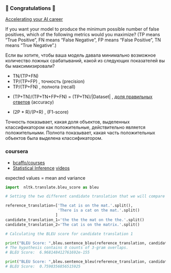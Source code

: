 ### 🎉 Congratulations 🎉

[Accelerating your AI career](https://m.youtube.com/watch?v=D1W0kS40otM)

If you want your model to produce the minimum possible number of false positives, which of the following metrics would you maximize?
(TP means “True Positive”, FN means “False Negative”, FP means “False Positive”, TN means “True Negative”.)

Если вы хотите, чтобы ваша модель давала минимально возможное количество ложных срабатываний, какой из следующих показателей вы бы максимизировали?

- TN/(TP+FN)
- TP/(TP+FP) , точность (precision)
- TP/(TP+FN) , полнота (recall)

+ (TP+TN)/(TP+TN+FP+FN) = (TP+TN)/|Dataset| , [доля правильных ответов](https://raw.githubusercontent.com/esokolov/ml-course-hse/d70ea03bcd41b6e2e77c481553cfbfcaf7a81304/2020-fall/lecture-notes/lecture04-linclass.pdf) (accuracy)
- (2P * R)/(P+R) , (F1-score)

Точность показывает, какая доля объектов, выделенных классификатором как положительные, действительно является положительными. 
Полнота показывает, какая часть положительных объектов была выделена классификатором.

### coursera
- [bcaffo/courses](https://github.com/bcaffo/courses)
- [Statistical Inference](https://leanpub.com/LittleInferenceBook/read#leanpub-auto-question) [videos](https://www.youtube.com/playlist?list=PLpl-gQkQivXiBmGyzLrUjzsblmQsLtkzJ)

expected values = mean and variance

```python
import  nltk.translate.bleu_score as bleu

# Setting the two different candidate translation that we will compare with two reference translations

reference_translation=['The cat is on the mat.'.split(),
                       'There is a cat on the mat.'.split()
                      ]
candidate_translation_1='the the the mat on the the.'.split()
candidate_translation_2='The cat is on the matrix.'.split()

# Calculating the BLEU score for candidate translation 1

print("BLEU Score: ",bleu.sentence_bleu(reference_translation, candidate_translation_1))
# The hypothesis contains 0 counts of 3-gram overlaps.
# BLEU Score:  6.968148412761692e-155

print("BLEU Score: ",bleu.sentence_bleu(reference_translation, candidate_translation_2))
# BLEU Score:  0.7598356856515925

```
